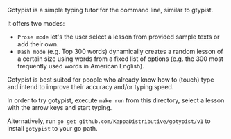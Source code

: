 Gotypist is a simple typing tutor for the command line, similar to gtypist.

It offers two modes:

- `Prose mode` let's the user select a lesson from provided sample texts or add their own.
- `Dash mode` (e.g. Top 300 words) dynamically creates a random lesson of a certain size using words from a fixed list
  of options (e.g. the 300 most frequently used words in American English). 

Gotypist is best suited for people who already know how to (touch) type and intend to improve their accuracy and/or
typing speed.

In order to try gotypist, execute `make run` from this directory, select a lesson with the arrow keys and start typing.

Alternatively, run `go get github.com/KappaDistributive/gotypist/v1` to install `gotypist` to your go path.
